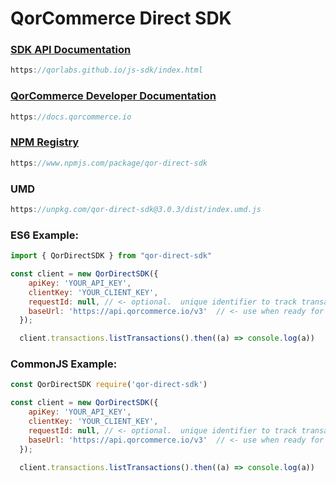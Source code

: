 # QorCommerce Direct SDK

### [SDK API Documentation](https://qorlabs.github.io/js-sdk/index.html)
```js
https://qorlabs.github.io/js-sdk/index.html
```

### [QorCommerce Developer Documentation](https://docs.qorcommerce.io)
```js
https://docs.qorcommerce.io
```

### [NPM Registry](https://www.npmjs.com/package/qor-direct-sdk)
```js
https://www.npmjs.com/package/qor-direct-sdk
```

### UMD
```js
https://unpkg.com/qor-direct-sdk@3.0.3/dist/index.umd.js
```

### ES6 Example:
```js
import { QorDirectSDK } from "qor-direct-sdk"

const client = new QorDirectSDK({
    apiKey: 'YOUR_API_KEY',
    clientKey: 'YOUR_CLIENT_KEY',
    requestId: null, // <- optional.  unique identifier to track transaction.  Defaults to random generated string value
    baseUrl: 'https://api.qorcommerce.io/v3'  // <- use when ready for production.  defaults to sandbox api
  });

  client.transactions.listTransactions().then((a) => console.log(a))
```

### CommonJS Example:
```js
const QorDirectSDK require('qor-direct-sdk')

const client = new QorDirectSDK({
    apiKey: 'YOUR_API_KEY',
    clientKey: 'YOUR_CLIENT_KEY',
    requestId: null, // <- optional.  unique identifier to track transaction.  Defaults to random generated string value
    baseUrl: 'https://api.qorcommerce.io/v3'  // <- use when ready for production.  defaults to sandbox api
  });

  client.transactions.listTransactions().then((a) => console.log(a))
```

